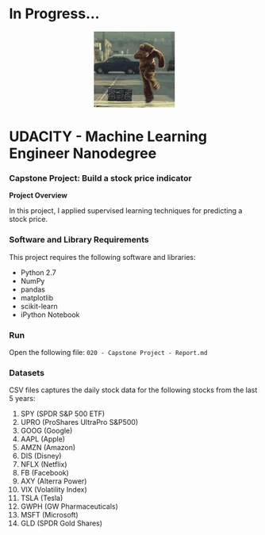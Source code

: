 # In Progress...

<p align="center">
<img src="pics/dancingbear.gif">
</p>

# UDACITY - Machine Learning Engineer Nanodegree

### Capstone Project: Build a stock price indicator

**Project Overview**

In this project,  I applied supervised learning techniques for predicting a stock price.


### Software and Library Requirements

This project requires the following software and libraries:

* Python 2.7
* NumPy
* pandas
* matplotlib
* scikit-learn
* iPython Notebook

### Run

Open the following file:  `020 - Capstone Project - Report.md`

### Datasets

CSV files captures the daily stock data for the following stocks from the last 5 years: <br>
1. SPY (SPDR S&P 500 ETF) <br>
2. UPRO (ProShares UltraPro S&P500) <br>
3. GOOG (Google) <br>
4. AAPL (Apple) <br>
5. AMZN (Amazon) <br>
6. DIS (Disney) <br>
7. NFLX (Netflix) <br>
8. FB (Facebook) <br>
9. AXY (Alterra Power) <br>
10. VIX (Volatility Index) <br>
11. TSLA (Tesla) <br>
12. GWPH (GW Pharmaceuticals)<br>
13. MSFT (Microsoft) <br>
14. GLD (SPDR Gold Shares) <br>
